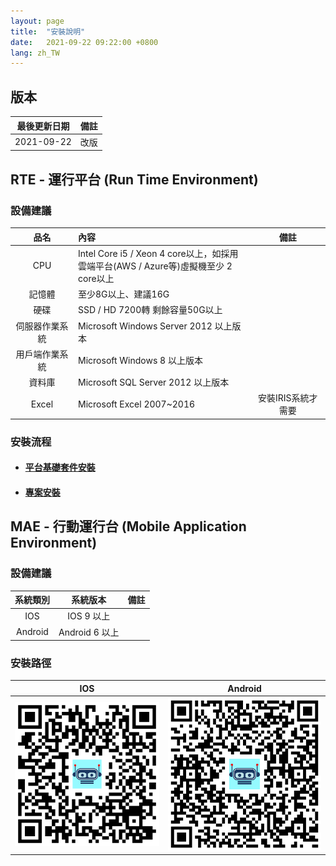 ```yaml
---
layout: page
title:  "安裝說明"
date:   2021-09-22 09:22:00 +0800
lang: zh_TW
---
```


## 版本

|最後更新日期|備註|
|:--:|:--:|
|2021-09-22|改版|

## RTE - 運行平台 (Run Time Environment)

### 設備建議

|品名|內容|備註|
|:-:|:-|:-:|
|CPU|Intel Core i5 / Xeon 4 core以上，如採用<br>雲端平台(AWS / Azure等)虛擬機至少 2 core以上||
|記憶體|至少8G以上、建議16G||
|硬碟|SSD / HD 7200轉 剩餘容量50G以上||
|伺服器作業系統|Microsoft Windows Server 2012 以上版本||
|用戶端作業系統|Microsoft Windows 8 以上版本||
|資料庫|Microsoft SQL Server 2012 以上版本||
|Excel|Microsoft Excel 2007~2016|安裝IRIS系統才需要|

### 安裝流程
* #### [平台基礎套件安裝](RTE/PACKAGE/README.html)
* #### [專案安裝](RTE/PROJECT/README.html)

## MAE - 行動運行台 (Mobile Application Environment)

### 設備建議

|系統類別|系統版本|備註|
|:-:|:-:|:-:|
|IOS|IOS 9 以上||
|Android|Android 6 以上||

### 安裝路徑

| IOS | Android |
|:-:|:-:|
| [![alt APP Store](img/mae-logo-ios-30.png)](https://apps.apple.com/us/app/id1489699152) | [![alt APP Store](img/mae-logo-android-30.png)](https://play.google.com/store/apps/details?id=com.arcare.ruru.smarr)  |